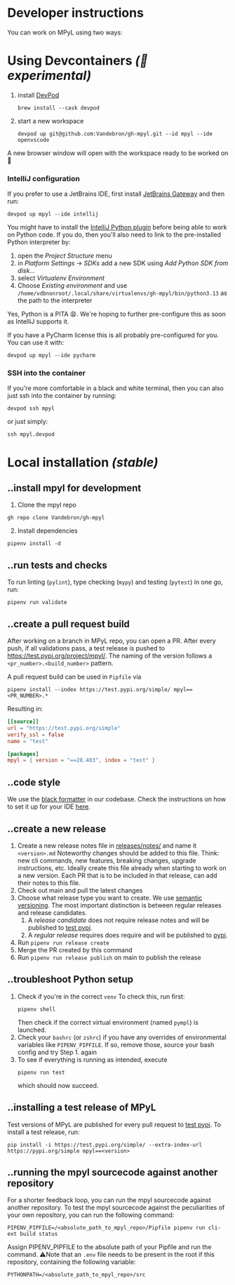 # Developer instructions

You can work on MPyL using two ways:

# Using Devcontainers _(🧪 experimental)_

1. install [DevPod](https://devpod.sh/)
   ```
   brew install --cask devpod
   ```
2. start a new workspace
   ```
   devpod up git@github.com:Vandebron/gh-mpyl.git --id mpyl --ide openvscode
   ```

A new browser window will open with the workspace ready to be worked on 🚀


### IntelliJ configuration
If you prefer to use a JetBrains IDE, first install [JetBrains Gateway](https://www.jetbrains.com/remote-development/gateway/) and then run:
```
devpod up mpyl --ide intellij
```
You might have to install the [IntelliJ Python plugin](https://plugins.jetbrains.com/plugin/631-python) before being able to work on Python code. If you do, then you'll also need to link to the pre-installed Python interpreter by:
1. open the _Project Structure_ menu
2. in _Platform Settings_ → _SDKs_ add a new SDK using _Add Python SDK from disk…_
3. select _Virtualenv Environment_
4. Choose _Existing environment_ and use `/home/vdbnonroot/.local/share/virtualenvs/gh-mpyl/bin/python3.13` as the path to the interpreter

Yes, Python is a PITA 😩. We're hoping to further pre-configure this as soon as IntelliJ supports it.

If you have a PyCharm license this is all probably pre-configured for you. You can use it with:
```
devpod up mpyl --ide pycharm
```


### SSH into the container
If you're more comfortable in a black and white terminal, then you can also just ssh into the container by running:
```
devpod ssh mpyl
```
or just simply:
```
ssh mpyl.devpod
```


# Local installation _(stable)_

## ..install mpyl for development

1. Clone the mpyl repo
 ```shell
 gh repo clone Vandebron/gh-mpyl
 ```

2. Install dependencies
 ```shell
 pipenv install -d
 ```

## ..run tests and checks

To run linting (`pylint`), type checking (`mypy`) and testing (`pytest`) in one go, run:

```shell
pipenv run validate
```

## ..create a pull request build

After working on a branch in MPyL repo, you can open a PR.
After every push, if all validations pass, a test release is pushed to https://test.pypi.org/project/mpyl/.
The naming of the version follows a `<pr_number>.<build_number>` pattern.

A pull request build can be used in `Pipfile` via

```shell
pipenv install --index https://test.pypi.org/simple/ mpyl==<PR_NUMBER>.*
```

Resulting in:

```toml
[[source]]
url = "https://test.pypi.org/simple"
verify_ssl = false
name = "test"

[packages]
mpyl = { version = "==28.403", index = "test" }
```

## ..code style

We use the [black formatter](https://black.readthedocs.io/en/stable/getting_started.html) in our codebase.
Check the instructions on how to set it up for your
IDE [here](https://black.readthedocs.io/en/stable/integrations/editors.html).

## ..create a new release

1. Create a new release notes file in [releases/notes/](releases/notes/) and name it `<version>.md`
   Noteworthy changes should be added to this file. Think: new cli commands, new features, breaking changes, upgrade
   instructions, etc.
   Ideally create this file already when starting to work on a new version.
   Each PR that is to be included in that release, can add their notes to this file.
2. Check out main and pull the latest changes
3. Choose what release type you want to create. We use [semantic versioning](https://semver.org/). The most important distinction is between regular releases and release candidates.
   1. A *release candidate* does not require release notes and will be published to [test pypi](https://test.pypi.org/project/mpyl/).
   2. A *regular release* requires does require and will be published to [pypi](https://pypi.org/project/mpyl/).
4. Run `pipenv run release create`
5. Merge the PR created by this command
6. Run `pipenv run release publish` on main to publish the release

## ..troubleshoot Python setup

1. Check if you're in the correct `venv`
   To check this, run first:
    ```shell
    pipenv shell
    ```
   Then check if the correct virtual environment (named `pympl`) is launched.
2. Check your `bashrc` (or `zshrc`) if you have any overrides of environmental variables like `PIPENV_PIPFILE`. If so,
   remove those, source your bash config and try Step 1. again
3. To see if everything is running as intended, execute
    ```shell
    pipenv run test
    ```
   which should now succeed.

## ..installing a test release of MPyL
Test versions of MPyL are published for every pull request to [test pypi](https://test.pypi.org/project/mpyl/).
To install a test release, run:
```shell
pip install -i https://test.pypi.org/simple/ --extra-index-url https://pypi.org/simple mpyl==<version>
```

## ..running the mpyl sourcecode against another repository

For a shorter feedback loop, you can run the mpyl sourcecode against another repository.
To test the mpyl sourcecode against the peculiarities of your own repository, you can run the following command:

```shell
PIPENV_PIPFILE=/<absolute_path_to_mpyl_repo>/Pipfile pipenv run cli-ext build status
```
Assign PIPENV_PIPFILE to the absolute path of your Pipfile and run the command.
⚠️Note that an `.env` file needs to be present in the root if this repository, containing the following variable:

```shell
PYTHONPATH=/<absolute_path_to_mpyl_repo>/src
```
